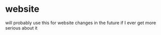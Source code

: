 # website
will probably use this for website changes in the future if I ever get more serious about it
